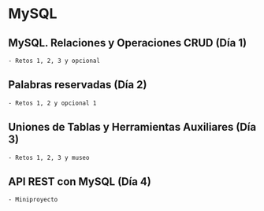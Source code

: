 # MySQL

## MySQL. Relaciones y Operaciones CRUD (Día 1)
    - Retos 1, 2, 3 y opcional

## Palabras reservadas (Día 2)
    - Retos 1, 2 y opcional 1
    
## Uniones de Tablas y Herramientas Auxiliares (Día 3)
    - Retos 1, 2, 3 y museo

## API REST con MySQL (Día 4)
    - Miniproyecto
    